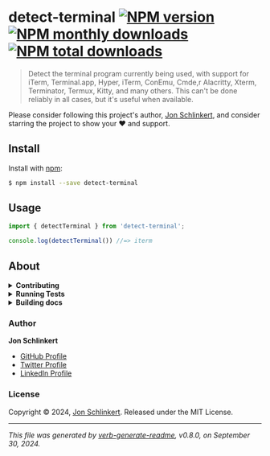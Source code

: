 # detect-terminal [![NPM version](https://img.shields.io/npm/v/detect-terminal.svg?style=flat)](https://www.npmjs.com/package/detect-terminal) [![NPM monthly downloads](https://img.shields.io/npm/dm/detect-terminal.svg?style=flat)](https://npmjs.org/package/detect-terminal) [![NPM total downloads](https://img.shields.io/npm/dt/detect-terminal.svg?style=flat)](https://npmjs.org/package/detect-terminal)

> Detect the terminal program currently being used, with support for iTerm, Terminal.app, Hyper, iTerm, ConEmu, Cmde,r Alacritty, Xterm, Terminator, Termux, Kitty, and many others. This can't be done reliably in all cases, but it's useful when available.

Please consider following this project's author, [Jon Schlinkert](https://github.com/jonschlinkert), and consider starring the project to show your :heart: and support.

## Install

Install with [npm](https://www.npmjs.com/):

```sh
$ npm install --save detect-terminal
```

## Usage

```js
import { detectTerminal } from 'detect-terminal';

console.log(detectTerminal()) //=> iterm
```

## About

<details>
<summary><strong>Contributing</strong></summary>

Pull requests and stars are always welcome. For bugs and feature requests, [please create an issue](../../issues/new).

</details>

<details>
<summary><strong>Running Tests</strong></summary>

Running and reviewing unit tests is a great way to get familiarized with a library and its API. You can install dependencies and run tests with the following command:

```sh
$ npm install && npm test
```

</details>

<details>
<summary><strong>Building docs</strong></summary>

_(This project's readme.md is generated by [verb](https://github.com/verbose/verb-generate-readme), please don't edit the readme directly. Any changes to the readme must be made in the [.verb.md](.verb.md) readme template.)_

To generate the readme, run the following command:

```sh
$ npm install -g verbose/verb#dev verb-generate-readme && verb
```

</details>

### Author

**Jon Schlinkert**

* [GitHub Profile](https://github.com/jonschlinkert)
* [Twitter Profile](https://twitter.com/jonschlinkert)
* [LinkedIn Profile](https://linkedin.com/in/jonschlinkert)

### License

Copyright © 2024, [Jon Schlinkert](https://github.com/jonschlinkert).
Released under the MIT License.

***

_This file was generated by [verb-generate-readme](https://github.com/verbose/verb-generate-readme), v0.8.0, on September 30, 2024._
